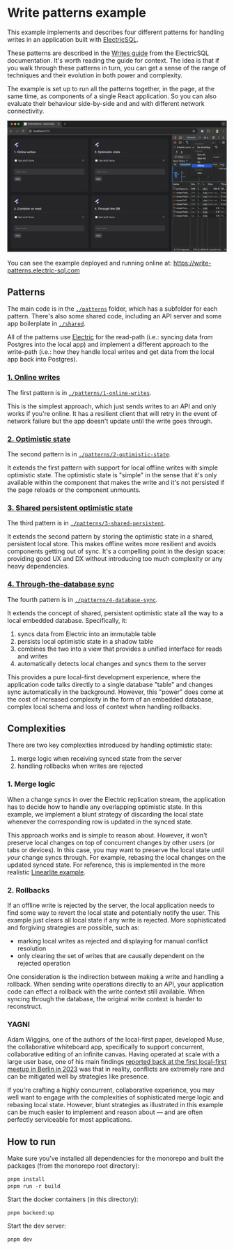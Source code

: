 
# Write patterns example

This example implements and describes four different patterns for handling writes in an application built with [ElectricSQL](https://electric-sql.com).

These patterns are described in the [Writes guide](https://electric-sql.com/docs/guides/writes#patterns) from the ElectricSQL documentation. It's worth reading the guide for context. The idea is that if you walk through these patterns in turn, you can get a sense of the range of techniques and their evolution in both power and complexity.

The example is set up to run all the patterns together, in the page, at the same time, as components of a single React application. So you can also evaluate their behaviour side-by-side and and with different network connectivity.

[![Screenshot of the application running](./public/screenshot.png)](https://write-patterns.electric-sql.com)

You can see the example deployed and running online at:
https://write-patterns.electric-sql.com

## Patterns

The main code is in the [`./patterns`](./patterns) folder, which has a subfolder for each pattern. There's also some shared code, including an API server and some app boilerplate in [`./shared`](./shared).

All of the patterns use [Electric](https://electric-sql.com/product/sync) for the read-path (i.e.: syncing data from Postgres into the local app) and implement a different approach to the write-path (i.e.: how they handle local writes and get data from the local app back into Postgres).

### [1. Online writes](./patterns/1-online-writes)

The first pattern is in [`./patterns/1-online-writes`](./patterns/1-online-writes).

This is the simplest approach, which just sends writes to an API and only works if you're online. It has a resilient client that will retry in the event of network failure but the app doesn't update until the write goes through.

### [2. Optimistic state](./patterns/2-optimistic-state)

The second pattern is in [`./patterns/2-optimistic-state`](./patterns/2-optimistic-state).

It extends the first pattern with support for local offline writes with simple optimistic state. The optimistic state is "simple" in the sense that it's only available within the component that makes the write and it's not persisted if the page reloads or the component unmounts.

### [3. Shared persistent optimistic state](./patterns/3-shared-persistent)

The third pattern is in [`./patterns/3-shared-persistent`](./patterns/3-shared-persistent).

It extends the second pattern by storing the optimistic state in a shared, persistent local store. This makes offline writes more resilient and avoids components getting out of sync. It's a compelling point in the design space: providing good UX and DX without introducing too much complexity or any heavy dependencies.

### [4. Through-the-database sync](./patterns/4-database-sync)

The fourth pattern is in [`./patterns/4-database-sync`](./patterns/4-database-sync).

It extends the concept of shared, persistent optimistic state all the way to a local embedded database. Specifically, it:

1. syncs data from Electric into an immutable table
2. persists local optimistic state in a shadow table
2. combines the two into a view that provides a unified interface for reads and writes
4. automatically detects local changes and syncs them to the server

This provides a pure local-first development experience, where the application code talks directly to a single database "table" and changes sync automatically in the background. However, this "power" does come at the cost of increased complexity in the form of an embedded database, complex local schema and loss of context when handling rollbacks.

## Complexities

There are two key complexities introduced by handling optimistic state:

1. merge logic when receiving synced state from the server
2. handling rollbacks when writes are rejected

### 1. Merge logic

When a change syncs in over the Electric replication stream, the application has to decide how to handle any overlapping optimistic state. In this example, we implement a blunt strategy of discarding the local state whenever the corresponding row is updated in the synced state.

This approach works and is simple to reason about. However, it won't preserve local changes on top of concurrent changes by other users (or tabs or devices). In this case, you may want to preserve the local state until *your* change syncs through. For example, rebasing the local changes on the updated synced state. For reference, this is implemented in the more realistic [Linearlite example](../linearlite).

### 2. Rollbacks

If an offline write is rejected by the server, the local application needs to find some way to revert the local state and potentially notify the user. This example just clears all local state if any write is rejected. More sophisticated and forgiving strategies are possible, such as:

- marking local writes as rejected and displaying for manual conflict resolution
- only clearing the set of writes that are causally dependent on the rejected operation

One consideration is the indirection between making a write and handling a rollback. When sending write operations directly to an API, your application code can effect a rollback with the write context still available. When syncing through the database, the original write context is harder to reconstruct.

### YAGNI

Adam Wiggins, one of the authors of the local-first paper, developed Muse, the collaborative whiteboard app, specifically to support concurrent, collaborative editing of an infinite canvas. Having operated at scale with a large user base, one of his main findings [reported back at the first local-first meetup in Berlin in 2023](https://www.youtube.com/watch?v=WEFuEY3fHd0) was that in reality, conflicts are extremely rare and can be mitigated well by strategies like presence.

If you're crafting a highly concurrent, collaborative experience, you may well want to engage with the complexities of sophisticated merge logic and rebasing local state. However, blunt strategies as illustrated in this example can be much easier to implement and reason about &mdash; and are often perfectly serviceable for most applications.

## How to run

Make sure you've installed all dependencies for the monorepo and built the packages (from the monorepo root directory):

```shell
pnpm install
pnpm run -r build
```

Start the docker containers (in this directory):

```shell
pnpm backend:up
```

Start the dev server:

```shell
pnpm dev
```

